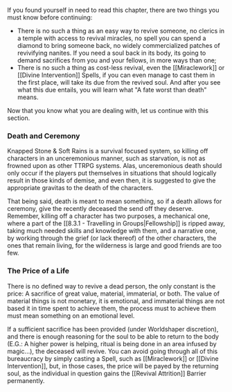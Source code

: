If you found yourself in need to read this chapter, there are two things you must know before continuing:

- There is no such a thing as an easy way to revive someone, no clerics in a temple with access to revival miracles, no spell you can spend a diamond to bring someone back, no widely commercialized patches of revivifying nanites. If you need a soul back in its body, its going to demand sacrifices from you and your fellows, in more ways than one;
- There is no such a thing as cost-less revival, even the [[Miraclework]] or [[Divine Intervention]] Spells, if you can even manage to cast them in the first place, will take its due from the revived soul. And after you see what this due entails, you will learn what "A fate worst than death" means.

Now that you know what you are dealing with, let us continue with this section.

### Death and Ceremony
Knapped Stone & Soft Rains is a survival focused system, so killing off characters in an unceremonious manner, such as starvation, is not as frowned upon as other TTRPG systems. Alas, unceremonious death should only occur if the players put themselves in situations that should logically result in those kinds of demise, and even then, it is suggested to give the appropriate gravitas to the death of the characters.

That being said, death is meant to mean something, so if a death allows for ceremony, give the recently deceased the send off they deserve. Remember, killing off a character has two purposes, a mechanical one, where a part of the [[8.3.1 - Travelling in Groups|Fellowship]] is ripped away, taking much needed skills and knowledge with them, and a narrative one, by working through the grief (or lack thereof) of the other characters, the ones that remain living, for the wilderness is large and good friends are too few.

### The Price of a Life
There is no defined way to revive a dead person, the only constant is the price: A sacrifice of great value, material, immaterial, or both. The value of material things is not monetary, it is emotional, and immaterial things are not based it in time spent to achieve them, the process must to achieve them must mean something on an emotional level.

If a sufficient sacrifice has been provided (under Worldshaper discretion), and there is enough reasoning for the soul to be able to return to the body (E.G.: A higher power is helping, ritual is being done in an area infused by magic...), the deceased will revive. You can avoid going through all of this bureaucracy by simply casting a Spell, such as [[Miraclework]] or [[Divine Intervention]], but, in those cases, the price will be payed by the returning soul, as the individual in question gains the [[Revival Attrition]] Barrier permanently.